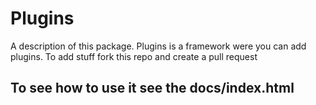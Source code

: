 # Plugins

A description of this package.
Plugins is a framework were you can add plugins. To add stuff fork this repo and create a pull request
## To see how to use it see the docs/index.html
